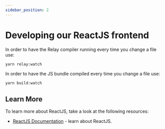 ```yaml
---
sidebar_position: 2
---
```


# Developing our ReactJS frontend

In order to have the Relay compiler running every time you change a file use:

```bash
yarn relay:watch
```

In order to have the JS bundle compiled every time you change a file use:


```bash
yarn build:watch
```

## Learn More

To learn more about ReactJS, take a look at the following resources:

- [ReactJS Documentation](https://reactjs.org) - learn about ReactJS.
